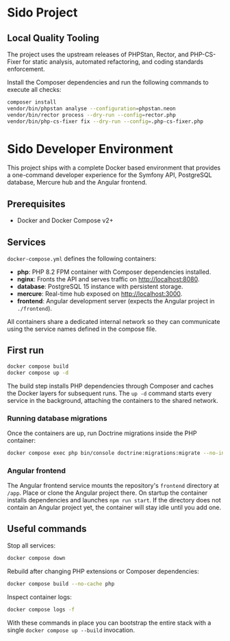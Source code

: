 # Sido Project

## Local Quality Tooling

The project uses the upstream releases of PHPStan, Rector, and PHP-CS-Fixer for static analysis, automated refactoring, and coding standards enforcement.

Install the Composer dependencies and run the following commands to execute all checks:

```bash
composer install
vendor/bin/phpstan analyse --configuration=phpstan.neon
vendor/bin/rector process --dry-run --config=rector.php
vendor/bin/php-cs-fixer fix --dry-run --config=.php-cs-fixer.php
```
# Sido Developer Environment

This project ships with a complete Docker based environment that provides a one-command developer experience for the Symfony API, PostgreSQL database, Mercure hub and the Angular frontend.

## Prerequisites

- Docker and Docker Compose v2+

## Services

`docker-compose.yml` defines the following containers:

- **php**: PHP 8.2 FPM container with Composer dependencies installed.
- **nginx**: Fronts the API and serves traffic on [http://localhost:8080](http://localhost:8080).
- **database**: PostgreSQL 15 instance with persistent storage.
- **mercure**: Real-time hub exposed on [http://localhost:3000](http://localhost:3000).
- **frontend**: Angular development server (expects the Angular project in `./frontend`).

All containers share a dedicated internal network so they can communicate using the service names defined in the compose file.

## First run

```bash
docker compose build
docker compose up -d
```

The build step installs PHP dependencies through Composer and caches the Docker layers for subsequent runs. The `up -d` command starts every service in the background, attaching the containers to the shared network.

### Running database migrations

Once the containers are up, run Doctrine migrations inside the PHP container:

```bash
docker compose exec php bin/console doctrine:migrations:migrate --no-interaction
```

### Angular frontend

The Angular frontend service mounts the repository's `frontend` directory at `/app`. Place or clone the Angular project there. On startup the container installs dependencies and launches `npm run start`. If the directory does not contain an Angular project yet, the container will stay idle until you add one.

## Useful commands

Stop all services:

```bash
docker compose down
```

Rebuild after changing PHP extensions or Composer dependencies:

```bash
docker compose build --no-cache php
```

Inspect container logs:

```bash
docker compose logs -f
```

With these commands in place you can bootstrap the entire stack with a single `docker compose up --build` invocation.
